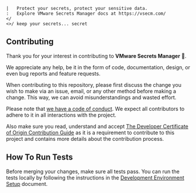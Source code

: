 ```text
|   Protect your secrets, protect your sensitive data.
:   Explore VMware Secrets Manager docs at https://vsecm.com/
</
<>/ keep your secrets... secret
```

## Contributing

Thank you for your interest in contributing to **VMware Secrets Manager** 🤘.

We appreciate any help, be it in the form of code, documentation, design,
or even bug reports and feature requests.

When contributing to this repository, please first discuss the change you wish 
to make via an issue, email, or any other method before making a change.
This way, we can avoid misunderstandings and wasted effort.

Please note that [we have a code of conduct](CODE_OF_CONDUCT.md). We expect all
contributors to adhere to it in all interactions with the project.

Also make sure you read, understand and accept 
[The Developer Certificate of Origin Contribution Guide](CONTRIBUTING_DCO.md) 
as it is a requirement to contribute to this project and contains more details
about the contribution process.

## How To Run Tests

Before merging your changes, make sure all tests pass. You can run the tests
locally by following the instructions in the [Development Environment
Setup][testing] document.

[testing]: https://vsecm.com/documentation/development/dev-env/